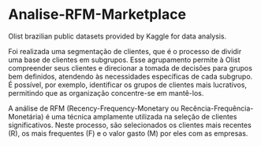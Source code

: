 # Analise-RFM-Marketplace
Olist brazilian public datasets provided by Kaggle for data analysis.

Foi realizada uma segmentação de clientes, que é o processo de dividir uma base de clientes em subgrupos. Esse agrupamento permite à Olist compreender seus clientes e direcionar a tomada de decisões para grupos bem definidos, atendendo às necessidades específicas de cada subgrupo. É possível, por exemplo, identificar os grupos de clientes mais lucrativos, permitindo que as organização concentre-se em mantê-los.

A análise de RFM (Recency-Frequency-Monetary ou Recência-Frequência-Monetária) é uma técnica amplamente utilizada na seleção de clientes significativos. Neste processo, são selecionados os clientes mais recentes (R), os mais frequentes (F) e o valor gasto (M) por eles com as empresas.
